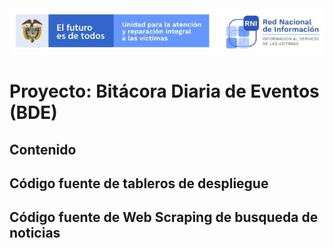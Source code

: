 <img src="/App/UnidadSrni.jpg" alt="Subdirección Red Nacional de Informacion"/>

# Proyecto: Bitácora Diaria de Eventos (BDE)

## Contenido
## Código fuente de tableros de despliegue
## Código fuente de Web Scraping de busqueda de noticias

